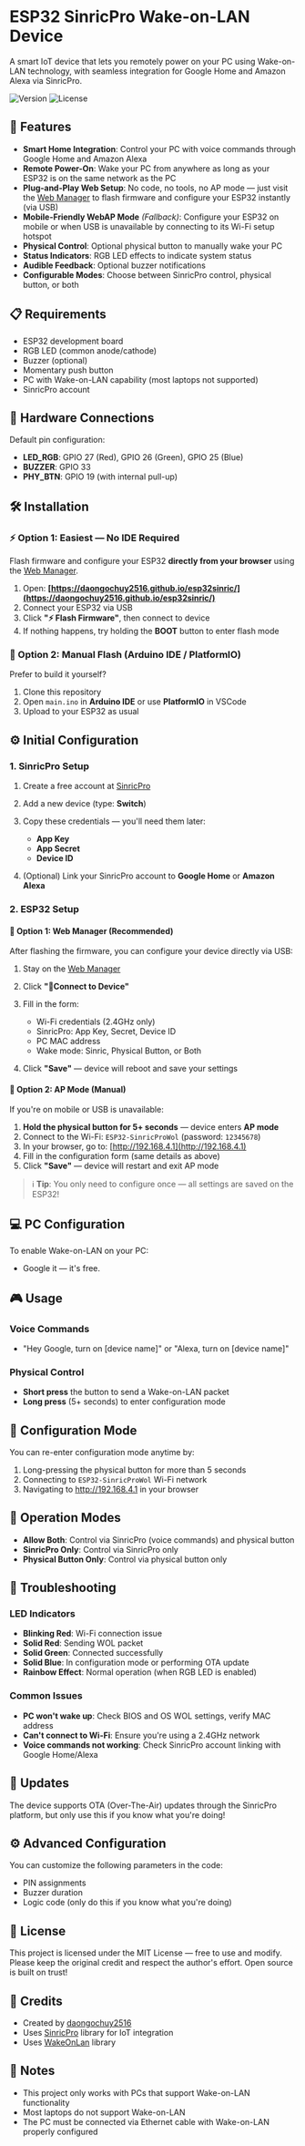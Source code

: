 # ESP32 SinricPro Wake-on-LAN Device

A smart IoT device that lets you remotely power on your PC using Wake-on-LAN technology, with seamless integration for Google Home and Amazon Alexa via SinricPro.

![Version](https://img.shields.io/badge/version-3.7.6-blue)
![License](https://img.shields.io/badge/license-MIT-green)

## 🌟 Features

- **Smart Home Integration**: Control your PC with voice commands through Google Home and Amazon Alexa  
- **Remote Power-On**: Wake your PC from anywhere as long as your ESP32 is on the same network as the PC  
- **Plug-and-Play Web Setup**: No code, no tools, no AP mode — just visit the [Web Manager](https://daongochuy2516.github.io/esp32sinric/) to flash firmware and configure your ESP32 instantly (via USB)  
- **Mobile-Friendly WebAP Mode** *(Fallback)*: Configure your ESP32 on mobile or when USB is unavailable by connecting to its Wi-Fi setup hotspot  
- **Physical Control**: Optional physical button to manually wake your PC  
- **Status Indicators**: RGB LED effects to indicate system status  
- **Audible Feedback**: Optional buzzer notifications  
- **Configurable Modes**: Choose between SinricPro control, physical button, or both  

## 📋 Requirements

- ESP32 development board
- RGB LED (common anode/cathode)
- Buzzer (optional)
- Momentary push button
- PC with Wake-on-LAN capability (most laptops not supported)
- SinricPro account

## 🔌 Hardware Connections

Default pin configuration:
- **LED_RGB**: GPIO 27 (Red), GPIO 26 (Green), GPIO 25 (Blue)
- **BUZZER**: GPIO 33
- **PHY_BTN**: GPIO 19 (with internal pull-up)

## 🛠️ Installation

### ⚡ Option 1: Easiest — No IDE Required

Flash firmware and configure your ESP32 **directly from your browser** using the [Web Manager](https://daongochuy2516.github.io/esp32sinric/).

1. Open: **[https://daongochuy2516.github.io/esp32sinric/](https://daongochuy2516.github.io/esp32sinric/)**
2. Connect your ESP32 via USB
3. Click **"⚡ Flash Firmware"**, then connect to device
4. If nothing happens, try holding the **BOOT** button to enter flash mode

### 🧰 Option 2: Manual Flash (Arduino IDE / PlatformIO)

Prefer to build it yourself?

1. Clone this repository
2. Open `main.ino` in **Arduino IDE** or use **PlatformIO** in VSCode
3. Upload to your ESP32 as usual

## ⚙️ Initial Configuration

### 1. SinricPro Setup

1. Create a free account at [SinricPro](https://sinric.pro)
2. Add a new device (type: **Switch**)
3. Copy these credentials — you'll need them later:

   * **App Key**
   * **App Secret**
   * **Device ID**
4. (Optional) Link your SinricPro account to **Google Home** or **Amazon Alexa**

### 2. ESP32 Setup

#### 📶 Option 1: Web Manager (Recommended)

After flashing the firmware, you can configure your device directly via USB:

1. Stay on the [Web Manager](https://daongochuy2516.github.io/esp32sinric/)
2. Click **"🔌Connect to Device"**
3. Fill in the form:

   * Wi-Fi credentials (2.4GHz only)
   * SinricPro: App Key, Secret, Device ID
   * PC MAC address
   * Wake mode: Sinric, Physical Button, or Both
4. Click **"Save"** — device will reboot and save your settings

#### 📡 Option 2: AP Mode (Manual)

If you're on mobile or USB is unavailable:

1. **Hold the physical button for 5+ seconds** — device enters **AP mode**
2. Connect to the Wi-Fi: `ESP32-SinricProWol` (password: `12345678`)
3. In your browser, go to: [http://192.168.4.1](http://192.168.4.1)
4. Fill in the configuration form (same details as above)
5. Click **"Save"** — device will restart and exit AP mode

> ℹ️ **Tip**: You only need to configure once — all settings are saved on the ESP32!

## 💻 PC Configuration

To enable Wake-on-LAN on your PC:
- Google it — it's free.

## 🎮 Usage

### Voice Commands

- "Hey Google, turn on [device name]" or "Alexa, turn on [device name]"

### Physical Control

- **Short press** the button to send a Wake-on-LAN packet
- **Long press** (5+ seconds) to enter configuration mode

## 🔄 Configuration Mode

You can re-enter configuration mode anytime by:
1. Long-pressing the physical button for more than 5 seconds
2. Connecting to `ESP32-SinricProWol` Wi-Fi network
3. Navigating to http://192.168.4.1 in your browser

## 📝 Operation Modes

- **Allow Both**: Control via SinricPro (voice commands) and physical button
- **SinricPro Only**: Control via SinricPro only
- **Physical Button Only**: Control via physical button only

## 🚨 Troubleshooting

### LED Indicators

- **Blinking Red**: Wi-Fi connection issue
- **Solid Red**: Sending WOL packet
- **Solid Green**: Connected successfully
- **Solid Blue**: In configuration mode or performing OTA update
- **Rainbow Effect**: Normal operation (when RGB LED is enabled)

### Common Issues

- **PC won't wake up**: Check BIOS and OS WOL settings, verify MAC address
- **Can't connect to Wi-Fi**: Ensure you're using a 2.4GHz network
- **Voice commands not working**: Check SinricPro account linking with Google Home/Alexa

## 🔄 Updates

The device supports OTA (Over-The-Air) updates through the SinricPro platform, but only use this if you know what you're doing!

## ⚙️ Advanced Configuration

You can customize the following parameters in the code:
- PIN assignments
- Buzzer duration
- Logic code (only do this if you know what you're doing)

## 📜 License

This project is licensed under the MIT License — free to use and modify.  
Please keep the original credit and respect the author's effort. Open source is built on trust!

## 🙏 Credits

- Created by [daongochuy2516](https://github.com/daongochuy2516)
- Uses [SinricPro](https://github.com/sinricpro/esp8266-esp32-sdk) library for IoT integration
- Uses [WakeOnLan](https://github.com/a7md0/WakeOnLan) library

## 📌 Notes

- This project only works with PCs that support Wake-on-LAN functionality
- Most laptops do not support Wake-on-LAN
- The PC must be connected via Ethernet cable with Wake-on-LAN properly configured
